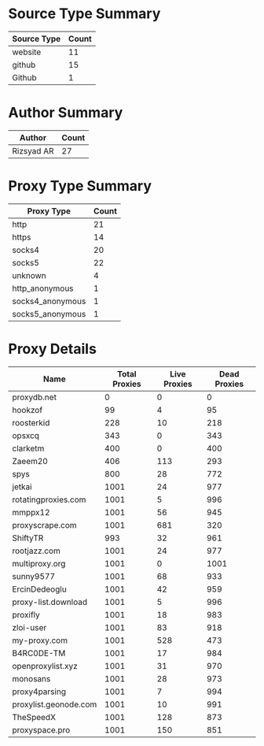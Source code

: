 # Source Type Summary

| Source Type | Count |
|-------------|-------|
| website | 11 |
| github | 15 |
| Github | 1 |


# Author Summary

| Author | Count |
|--------|-------|
| Rizsyad AR | 27 |


# Proxy Type Summary

| Proxy Type | Count |
|------------|-------|
| http | 21 |
| https | 14 |
| socks4 | 20 |
| socks5 | 22 |
| unknown | 4 |
| http_anonymous | 1 |
| socks4_anonymous | 1 |
| socks5_anonymous | 1 |


# Proxy Details

| Name | Total Proxies | Live Proxies | Dead Proxies |
|------|---------------|--------------|---------------|
| proxydb.net | 0 | 0 | 0 |
| hookzof | 99 | 4 | 95 |
| roosterkid | 228 | 10 | 218 |
| opsxcq | 343 | 0 | 343 |
| clarketm | 400 | 0 | 400 |
| Zaeem20 | 406 | 113 | 293 |
| spys | 800 | 28 | 772 |
| jetkai | 1001 | 24 | 977 |
| rotatingproxies.com | 1001 | 5 | 996 |
| mmppx12 | 1001 | 56 | 945 |
| proxyscrape.com | 1001 | 681 | 320 |
| ShiftyTR | 993 | 32 | 961 |
| rootjazz.com | 1001 | 24 | 977 |
| multiproxy.org | 1001 | 0 | 1001 |
| sunny9577 | 1001 | 68 | 933 |
| ErcinDedeoglu | 1001 | 42 | 959 |
| proxy-list.download | 1001 | 5 | 996 |
| proxifly | 1001 | 18 | 983 |
| zloi-user | 1001 | 83 | 918 |
| my-proxy.com | 1001 | 528 | 473 |
| B4RC0DE-TM | 1001 | 17 | 984 |
| openproxylist.xyz | 1001 | 31 | 970 |
| monosans | 1001 | 28 | 973 |
| proxy4parsing | 1001 | 7 | 994 |
| proxylist.geonode.com | 1001 | 10 | 991 |
| TheSpeedX | 1001 | 128 | 873 |
| proxyspace.pro | 1001 | 150 | 851 |
